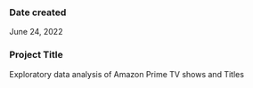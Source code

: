 ### Date created
June 24, 2022

### Project Title
Exploratory data analysis of Amazon Prime TV shows and Titles
